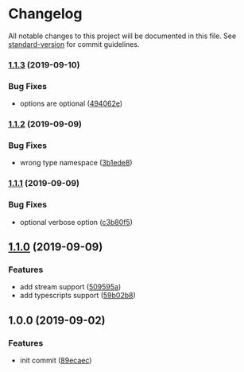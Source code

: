 # Changelog

All notable changes to this project will be documented in this file. See [standard-version](https://github.com/conventional-changelog/standard-version) for commit guidelines.

### [1.1.3](https://github.com/ntnyq/gulp-diffable-html/compare/v1.1.2...v1.1.3) (2019-09-10)


### Bug Fixes

* options are optional ([494062e](https://github.com/ntnyq/gulp-diffable-html/commit/494062e))

### [1.1.2](https://github.com/ntnyq/gulp-diffable-html/compare/v1.1.1...v1.1.2) (2019-09-09)


### Bug Fixes

* wrong type namespace ([3b1ede8](https://github.com/ntnyq/gulp-diffable-html/commit/3b1ede8))

### [1.1.1](https://github.com/ntnyq/gulp-diffable-html/compare/v1.1.0...v1.1.1) (2019-09-09)


### Bug Fixes

* optional verbose option ([c3b80f5](https://github.com/ntnyq/gulp-diffable-html/commit/c3b80f5))

## [1.1.0](https://github.com/ntnyq/gulp-diffable-html/compare/v1.0.0...v1.1.0) (2019-09-09)


### Features

* add stream support ([509595a](https://github.com/ntnyq/gulp-diffable-html/commit/509595a))
* add typescripts support ([59b02b8](https://github.com/ntnyq/gulp-diffable-html/commit/59b02b8))

## 1.0.0 (2019-09-02)


### Features

* init commit ([89ecaec](https://github.com/ntnyq/gulp-diffable-html/commit/89ecaec))
